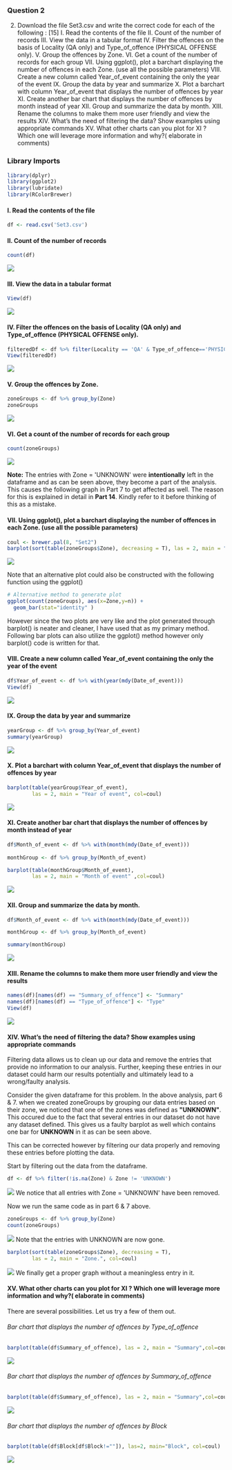 ### Question 2
2. Download the file Set3.csv and write the correct code for each of the following : [15]
I. Read the contents of the file
II. Count of the number of records
III. View the data in a tabular format
IV. Filter the offences on the basis of Locality (QA only) and Type_of_offence (PHYSICAL OFFENSE only).
V. Group the offences by Zone.
VI. Get a count of the number of records for each group
VII. Using ggplot(), plot a barchart displaying the number of offences in each Zone. (use all the possible parameters)
VIII. Create a new column called Year_of_event containing the only the year of the event
IX. Group the data by year and summarize
X. Plot a barchart with column Year_of_event that displays the number of offences by year
XI. Create another bar chart that displays the number of offences by month instead of year
XII. Group and summarize the data by month.
XIII. Rename the columns to make them more user friendly and view the results
XIV. What’s the need of filtering the data? Show examples using appropriate commands
XV. What other charts can you plot for XI ? Which one will leverage more information and why?( elaborate in comments)


### Library Imports
```r
library(dplyr)
library(ggplot2)
library(lubridate)
library(RColorBrewer)
```

#### I. Read the contents of the file
```r
df <- read.csv('Set3.csv')
```

#### II. Count of the number of records
```r
count(df)
```
![](2.2.png)

#### III. View the data in a tabular format
```r
View(df)
```
![](./2.3.png)

#### IV. Filter the offences on the basis of Locality (QA only) and Type_of_offence (PHYSICAL OFFENSE only).
```r
filteredDf <- df %>% filter(Locality == 'QA' & Type_of_offence=='PHYSICAL OFFENSE')
View(filteredDf)
```
![](./2.4.png)

#### V. Group the offences by Zone.
```r
zoneGroups <- df %>% group_by(Zone)
zoneGroups
```
![](./2.5.png)

#### VI. Get a count of the number of records for each group
```r
count(zoneGroups)
```
![](./2.6.png)

**Note:** The entries with Zone = 'UNKNOWN' were **intentionally** left in the dataframe and as can be seen above, they become a part of the analysis. This causes the following graph in Part 7 to get affected as well. The reason for this is explained in detail in **Part 14**. Kindly refer to it before thinking of this as a mistake.

#### VII. Using ggplot(), plot a barchart displaying the number of offences in each Zone. (use all the possible parameters)
```r
coul <- brewer.pal(8, "Set2") 
barplot(sort(table(zoneGroups$Zone), decreasing = T), las = 2, main = "Zone", col=coul)
```
![](2.7.png)

Note that an alternative plot could also be constructed with the following function using the ggplot()
```r
# Alternative method to generate plot
ggplot(count(zoneGroups), aes(x=Zone,y=n)) + 
  geom_bar(stat="identity" )
```

However since the two plots are very like and the plot generated through barplot() is neater and cleaner, I have used that as my primary method. Following bar plots can also utilize the ggplot() method however only barplot() code is written for that.

#### VIII. Create a new column called Year_of_event containing the only the year of the event
```r
df$Year_of_event <- df %>% with(year(mdy(Date_of_event)))
View(df)
```
![](./2.8.png)


#### IX. Group the data by year and summarize
```r
yearGroup <- df %>% group_by(Year_of_event)
summary(yearGroup)
```
![](2.9.png)

#### X. Plot a barchart with column Year_of_event that displays the number of offences by year
```r
barplot(table(yearGroup$Year_of_event), 
        las = 2, main = "Year of event", col=coul)
```
![](./2.10.png)

#### XI. Create another bar chart that displays the number of offences by month instead of year
```r
df$Month_of_event <- df %>% with(month(mdy(Date_of_event)))
                                 
monthGroup <- df %>% group_by(Month_of_event)

barplot(table(monthGroup$Month_of_event), 
        las = 2, main = "Month of event" ,col=coul)
```
![](2.11.png)

#### XII. Group and summarize the data by month.
```r
df$Month_of_event <- df %>% with(month(mdy(Date_of_event)))

monthGroup <- df %>% group_by(Month_of_event)

summary(monthGroup)
```
![](2.12.png)


#### XIII. Rename the columns to make them more user friendly and view the results
```r
names(df)[names(df) == "Summary_of_offence"] <- "Summary"
names(df)[names(df) == "Type_of_offence"] <- "Type"
View(df)
```
![](2.13.png)


#### XIV. What’s the need of filtering the data? Show examples using appropriate commands
Filtering data allows us to clean up our data and remove the entries that provide no information to our analysis.
Further, keeping these entries in our dataset could harm our results potentially and ultimately lead to a wrong/faulty analysis.

Consider the given dataframe for this problem.
In the above analysis, part 6 & 7. when we created zoneGroups by grouping our data entries based on their zone, we noticed that one of the zones was defined as **"UNKNOWN"**.
This occured due to the fact that several entries in our dataset do not have any dataset defined.
This gives us a faulty barplot as well which contains one bar for **UNKNOWN** in it as can be seen above.

This can be corrected however by filtering our data properly and removing these entries before plotting the data.


Start by filtering out the data from the dataframe.
```r
df <- df %>% filter(!is.na(Zone) & Zone != 'UNKNOWN')
```

![](2.14.png)
We notice that all entries with Zone = 'UNKNOWN' have been removed.

Now we run the same code as in part 6 & 7 above.
```r
zoneGroups <- df %>% group_by(Zone)
count(zoneGroups)
```
![](2.15.png)
Note that the entries with UNKNOWN are now gone.

```r
barplot(sort(table(zoneGroups$Zone), decreasing = T), 
        las = 2, main = "Zone.", col=coul)
```
![](2.16.png)
We finally get a proper graph without a meaningless entry in it.

#### XV. What other charts can you plot for XI ? Which one will leverage more information and why?( elaborate in comments)
There are several possibilities. Let us try a few of them out.

###### Bar chart that displays the number of offences by Type_of_offence
```r
barplot(table(df$Summary_of_offence), las = 2, main = "Summary",col=coul)
```
![](2.17.png)

###### Bar chart that displays the number of offences by Summary_of_offence
```r
barplot(table(df$Summary_of_offence), las = 2, main = "Summary",col=coul)
```
![](2.18.png)


###### Bar chart that displays the number of offences by Block
```r
barplot(table(df$Block[df$Block!=""]), las=2, main="Block", col=coul)
```
![](2.19.png)
